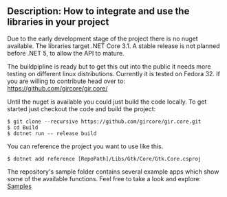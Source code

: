 Description: How to integrate and use the libraries in your project
---
Due to the early development stage of the project there is no nuget available. The libraries target .NET Core 3.1. A stable release is not planned before .NET 5, to allow the API to mature.

The buildpipline is ready but to get this out into the public it needs more testing on different linux distributions. Currently it is tested on Fedora 32. If you are willing to contribute head over to: https://github.com/gircore/gir.core/

Until the nuget is available you could just build the code locally. To get started just checkout the code and build the project:

    $ git clone --recursive https://github.com/gircore/gir.core.git
    $ cd Build
    $ dotnet run -- release build

You can reference the project you want to use like this.

    $ dotnet add reference [RepoPath]/Libs/Gtk/Core/Gtk.Core.csproj

The repository's sample folder contains several example apps which show some of the available functions. Feel free to take a look and explore: [Samples](https://github.com/gircore/gir.core/tree/develop/Samples)